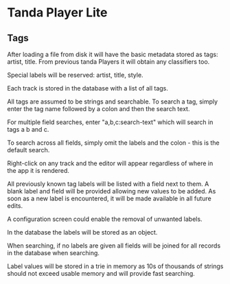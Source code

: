 # Tanda Player Lite #

## Tags ##

After loading a file from disk it will have the basic metadata stored as tags: artist, title.  From previous tanda Players it will obtain any classifiers too.

Special labels will be reserved: artist, title, style.

Each track is stored in the database with a list of all tags.

All tags are assumed to be strings and searchable.  To search a tag, simply enter the tag name followed by a colon and then the search text. 

For multiple field searches, enter "a,b,c:search-text" which will search in tags a b and c.

To search across all fields, simply omit the labels and the colon - this is the default search.

Right-click on any track and the editor will appear regardless of where in the app it is rendered.

All previously known tag labels will be listed with a field next to them.  A blank label and field will be provided allowing new values to be added.  As soon as a new label is encountered, it will be made available in all future edits. 

A configuration screen could enable the removal of unwanted labels.

In the database the labels will be stored as an object.

When searching, if no labels are given all fields will be joined for all records in the database when searching.

Label values will be stored in a trie in memory as 10s of thousands of strings should not exceed usable memory and will provide fast searching.

